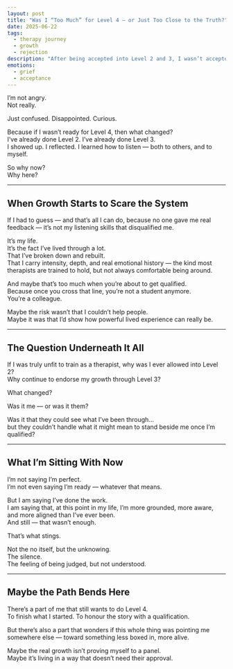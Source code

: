 ```yaml
---
layout: post
title: "Was I “Too Much” for Level 4 — or Just Too Close to the Truth?"
date: 2025-06-22
tags:
  - therapy journey
  - growth
  - rejection
description: "After being accepted into Level 2 and 3, I wasn’t accepted into Level 4 — and it’s left me wondering if I was never really seen, or if I simply became too real to be palatable."
emotions:
  - grief
  - acceptance
---
```


I’m not angry.  
Not really.

Just confused. Disappointed. Curious.

Because if I wasn’t ready for Level 4, then what changed?  
I’ve already done Level 2. I’ve already done Level 3.  
I showed up. I reflected. I learned how to listen — both to others, and to myself.

So why now?  
Why here?

---

## When Growth Starts to Scare the System

If I had to guess — and that’s all I can do, because no one gave me real feedback — it’s not my listening skills that disqualified me.

It’s my life.  
It’s the fact I’ve lived through a lot.  
That I’ve broken down and rebuilt.  
That I carry intensity, depth, and real emotional history — the kind most therapists are trained to hold, but not always comfortable being around.

And maybe that’s too much when you’re about to get qualified.  
Because once you cross that line, you’re not a student anymore.  
You’re a colleague.

Maybe the risk wasn’t that I couldn’t help people.  
Maybe it was that I’d show how powerful lived experience can really be.

---

## The Question Underneath It All

If I was truly unfit to train as a therapist, why was I ever allowed into Level 2?  
Why continue to endorse my growth through Level 3?

What changed?

Was it me — or was it them?

Was it that they could see what I’ve been through…  
but they couldn’t handle what it might mean to stand beside me once I’m qualified?

---

## What I’m Sitting With Now

I’m not saying I’m perfect.  
I’m not even saying I’m ready — whatever that means.

But I am saying I’ve done the work.  
I am saying that, at this point in my life, I’m more grounded, more aware, and more aligned than I’ve ever been.  
And still — that wasn’t enough.

That’s what stings.

Not the no itself, but the unknowing.  
The silence.  
The feeling of being judged, but not understood.

---

## Maybe the Path Bends Here

There’s a part of me that still wants to do Level 4.  
To finish what I started. To honour the story with a qualification.

But there’s also a part that wonders if this whole thing was pointing me somewhere else — toward something less boxed in, more alive.

Maybe the real growth isn’t proving myself to a panel.  
Maybe it’s living in a way that doesn’t need their approval.